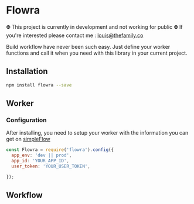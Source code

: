 # Flowra

⛔️  This project is currently in development and not working for public ⛔️  If you're interested please contact me : louis@thefamily.co

Build workflow have never been such easy. Just define your worker functions and call it when you need with this library in your current project.

## Installation

```bash
npm install flowra --save
```
## Worker

### Configuration

After installing, you need to setup your worker with the information you can get on [simpleFlow](http://simpleflow.io)
```js
const Flowra = require('flowra').config({
  app_env: 'dev || prod',
  app_id: 'YOUR_APP_ID',
  user_token: 'YOUR_USER_TOKEN',

});

```

## Workflow
